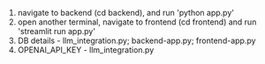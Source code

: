 1. navigate to backend (cd backend), and run 'python app.py'
2. open another terminal, navigate to frontend (cd frontend) and run 'streamlit run app.py'
3. DB details - llm_integration.py; backend-app.py; frontend-app.py
4. OPENAI_API_KEY - llm_integration.py
